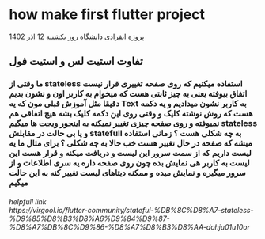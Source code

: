 # how make first flutter project 
پروژه انفرادی دانشگاه روز یکشنبه 12 اذر 1402
<h2>تفاوت استیت لس و استیت فول </h2>
<h3>ما وقتی از stateless استفاده میکنیم که روی صفحه تغییری قرار نیست اتفاق بیوفته یعنی یه چیز ثابتی هست که میخوام به کاربر اون و نشون بدیم دقیقا مثل آموزش قبلی مون که یه Text به کاربر نشون میدادیم و یه دکمه هست که روش نوشته کلیک و وقتی روی این دکمه کلیک بشه هیچ اتفاقی هم نمیوفته و روی صفحه چیزی تغییر نمیکنه به اینجور ویجت ها میگیم stateless و یا بی حالت در مقابلش statefull به چه شکلی هست ؟ زمانی استفاده میشه که صفحه در حال تغییر هست خب حالا به چه شکلی ؟ برای مثال ما یه لیست داریم که از سمت سرور این لیست و دریافت میکنه و قرار هست این لیست به کاربر هی نمایش بده چون روی صفحه داره یه سری اطلاعات و از سرور میگیره و نمایش میده و ممکنه دیتاهای لیست تغییر کنه به این حالت میگیم </h3>


<h6>helpfull link
<br>https://virgool.io/flutter-community/stateful-%DB%8C%D8%A7-stateless-%D9%85%D8%B3%D8%A6%D9%84%D9%87-%D8%A7%DB%8C%D9%86-%D8%A7%D8%B3%D8%AA-dohju01u10or
</h6>

